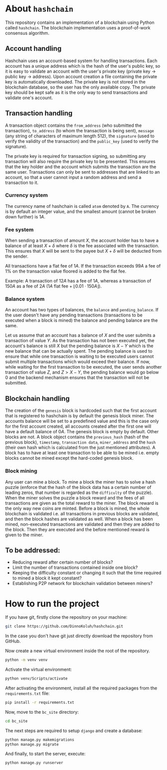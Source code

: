 # About `hashchain`
This repository contains an implementation of a blockchain using Python called `hashchain`.
The blockchain implementation uses a proof-of-work consensus algorithm.
## Account handling
Hashchain uses an account-based system for handling transactions. Each account has a unique address which is the hash of the user's public key, so it is easy to validate an account with the user's private key (private key $\rightarrow$ public key $\rightarrow$ address).  Upon account creation a file containing the private key is automatically downloaded. The private key is not stored in the blockchain database, so the user has the only available copy. The private key should be kept safe as it is the only way to send transactions and validate one's account.

## Transaction handling
A transaction object contains the `from_address` (who submitted the transaction), `to_address` (to whom the transaction is being sent), `message` (any string of characters of maximum length $512$), the `signature` (used to verify the validity of the transaction) and the `public_key` (used to verify the signature).

The private key is required for transaction signing, so submitting any transaction will also require the private key to be presented. This ensures that the key holder and the account which submits the transaction are the same user. Transactions can only be sent to addresses that are linked to an account, so that a user cannot input a random address and send a transaction to it.

### Currency system
The currency name of hashchain is called `atom` denoted by `A`. The currency is by default an integer value, and the smallest amount (cannot be broken down further) is $1A$.

### Fee system
When sending a transaction of amount $X$, the account holder has to have a balance of at least $X + \delta$ where $\delta$ is the fee associated with the transaction. This ensures that $X$ will be sent to the payee but $X + \delta$ will be deducted from the sender.

All transactions have a flat fee of $1A$. If the transaction exceeds $99A$ a fee of $1$% on the transaction value floored is added to the flat fee.

Example: A transaction of $12A$ has a fee of $1A$, whereas a transaction of $150A$ as a fee of $2A$ ($1A$ flat fee $+$ $\lfloor 0.01 \cdot 150A \rfloor$).

### Balance system
An account has two types of balances, the `balance` and `pending_balance`. If the user doesn't have any pending transactions (transactions to be executed when a block is mined) the balance and pending balance are the same. 

Let us assume that an account has a balance of $X$ and the user submits a transaction of value $Y$. As the transaction has not been executed yet, the account's balance is still $X$ but the pending balance is $X-Y$ which is the new balance that can be actually spent. The pending balance is used to ensure that while one transaction is waiting to be executed users cannot submit multiple transactions which would exceed their balance. If now, while waiting for the first transaction to be executed, the user sends another transaction of value $Z$, and $Z > X - Y$, the pending balance would go below $0$ and the backend mechanism ensures that the transaction will not be submitted.

## Blockchain handling
The creation of the `genesis` block is hardcoded such that the first account that is registered to hashchain is by default the genesis block miner. The accounts balance will be set to a predefined value and this is the case only for the first account created, all accounts created after the first one will have a default balance of $0A$. The genesis block is empty by default. Other blocks are not. A block object contains the `previous_hash` (hash of the previous block), `timestamp`, `transaction data`, `miner_address` and the `hash` (their own hash which is calculated from the just mentioned attributes). A block has to have at least one transaction to be able to be mined i.e. empty blocks cannot be mined except the hard-coded genesis block. 

### Block mining
Any user can mine a block. To mine a block the miner has to solve a hash puzzle (enforce that the hash of the block data has a certain number of leading zeros, that number is regarded as the `difficulty` of the puzzle). When the miner solves the puzzle a block reward and the fees of all transactions are given as the total reward to the miner. The block reward is the only way new coins are minted. 
Before a block is mined, the whole blockchain is validated i.e. all transactions in previous blocks are validated, and then the block hashes are validated as well.
When a block has been mined, non-executed transactions are validated and then they are added to the block. Then they are executed and the before mentioned
reward is given to the miner.

## To be addressed:
* Reducing reward after certain number of blocks?
* Limit the number of transactions contained inside one block?
* Keeping the difficulty constant or changing it such that the time required to mined a block it kept constant?
* Establishing P2P network for blockchain validation between miners?

# How to run the project
If you have git, firstly clone the repository on your machine:
```bash
git clone https://github.com/DinnoKoluh/hashchain.git
```
In the case you don't have git just directly download the repository from GitHub.

Now create a new virtual environment inside the root of the repository.
```bash
python -m venv venv 
```
Activate the virtual environment:
```bash
python venv/Scripts/activate 
```
After activating the environment, install all the required packages from the `requirements.txt` file:
```bash
pip install -r requirements.txt
```
Now, move to the `bc_site` directory:
```bash
cd bc_site
```
The next steps are required to setup `django` and create a database:
```bash
python manage.py makemigrations
python manage.py migrate 
```
And finally, to start the server, execute:
```bash
python manage.py runserver
```
